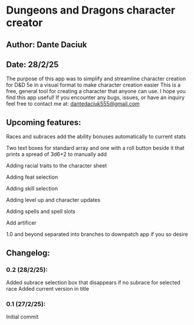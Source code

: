 # Dungeons and Dragons character creator

## Author: Dante Daciuk

## Date: 28/2/25 

The purpose of this app was to simplify and streamline character creation for D&D 5e in a visual format to make character creation easier
This is a free, general tool for creating a character that anyone can use. 
I hope you find this app useful!
If you encounter any bugs, issues, or have an inquiry feel free to contact me at: dantedaciuk555@gmail.com

## Upcoming features:
Races and subraces add the ability bonuses automatically to current stats

Two text boxes for standard array and one with a roll button beside it that prints a spread of 3d6+2 to manually add

Adding racial traits to the character sheet

Adding feat selection

Adding skill selection

Adding level up and character updates

Adding spells and spell slots

Add artificer 

1.0 and beyond separated into branches to downpatch app if you so desire

## Changelog:

### 0.2 (28/2/25): 
Added subrace selection box that disappears if no subrace for selected race
Added current version in title

### 0.1 (27/2/25): 
Initial commit